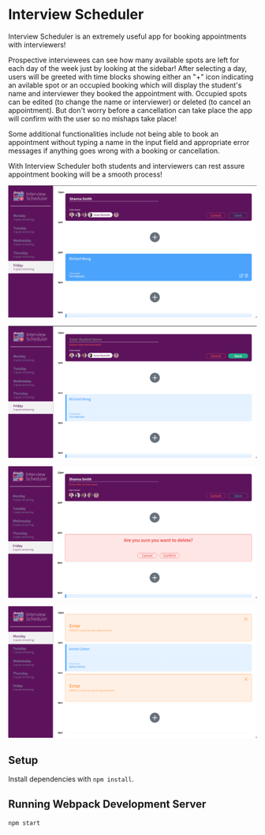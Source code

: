 # Interview Scheduler

Interview Scheduler is an extremely useful app for booking appointments with interviewers! 

Prospective interviewees can see how many available spots are left for each day of the week just by looking at the sidebar! After selecting a day, users will be greeted with time blocks showing either an "+" icon indicating an avilable spot or an occupied booking which will display the student's name and interviewer they booked the appointment with. Occupied spots can be edited (to change the name or interviewer) or deleted (to cancel an appointment). But don't worry before a cancellation can take place the app will confirm with the user so no mishaps take place!

Some additional functionalities include not being able to book an appointment without typing a name in the input field and appropriate error messages if anything goes wrong with a booking or cancellation.

With Interview Scheduler both students and interviewers can rest assure appointment booking will be a smooth process!

!["Booking Appointments Form:"](https://github.com/ShannaJSmith/scheduler/blob/master/docs/BookingAppointmentForm.png?raw=true)

!["Warning Message For Submitting Without A Name:"](https://github.com/ShannaJSmith/scheduler/blob/master/docs/SubmitWithoutName.png?raw=true)

!["Cancel Confirmation:"](https://github.com/ShannaJSmith/scheduler/blob/master/docs/CancelConfirmation.png?raw=true)

!["Error Messages:"](https://github.com/ShannaJSmith/scheduler/blob/master/docs/ErrorMsgs.png?raw=true)


## Setup

Install dependencies with `npm install`.

## Running Webpack Development Server

```sh
npm start
```
